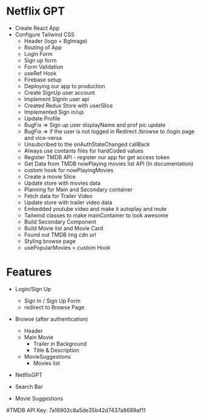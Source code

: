 # Netflix GPT

- Create React App
- Configure Tailwind CSS
  - Header (logo + BgImage)
  - Routing of App
  - Login Form
  - Sign up form
  - Form Validation
  - useRef Hook
  - Firebase setup
  - Deploying our app to production
  - Create SignUp user account
  - Implement SignIn user api
  - Created Redux Store with userSlice
  - Implemented Sign in/up
  - Update Profile
  - BugFix => Sign up user displayName and prof pic update
  - BugFix => if the user is not logged in Redirect /browse to /login page and vice-versa
  - Unsubcribed to the onAuthStateChanged callBack
  - Always use contants files for hardCoded values
  - Register TMDB API - register our app for get access token
  - Get Data from TMDB nowPlaying movies list API (In documentation)
  - custom hook for nowPlayingMovies
  - Create a movie Slice
  - Update store with movies data
  - Planning for Main and Secondary container
  - Fetch data for Trailer Video
  - Update store with trailer video data
  - Embedded youtube video and make it autoplay and mute
  - Tailwind classes to make mainContainer to look awesome
  - Build Secondary Component
  - Build Movie list and Movie Card
  - Found out TMDB img cdn url
  - Styling browse page 
  - usePopularMovies > custom Hook

# Features

- Login/Sign Up
  - Sign In / Sign Up Form
  - redirect to Browse Page
- Browse (after authentication)

  - Header
  - Main Movie
    - Trailer in Background
    - Title & Description
  - MovieSuggestions
    - Movies list

- NetflixGPT
- Search Bar
- Movie Suggestions

#TMDB
API Key: 7a16902c8a5de35b42d7437a8689af11
